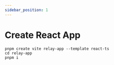 ```yaml
---
sidebar_position: 1
---
```


# Create React App

```
pnpm create vite relay-app --template react-ts
cd relay-app
pnpm i
```
